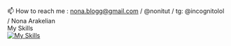 📫 How to reach me : nona.blogg@gmail.com /  @nonitut / tg: @incognitolol / Nona Arakelian <br>
My Skills<br>
[![My Skills](https://skillicons.dev/icons?i=js,html,css,python,figma&theme=light)](https://skillicons.dev)




